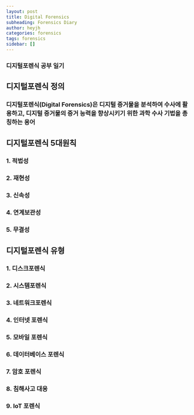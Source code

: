 ```yaml
---
layout: post
title: Digital Forensics 
subheading: Forensics Diary
author: heyjh
categories: forensics
tags: forensics
sidebar: []
---
```


### 디지털포렌식 공부 일기

## 디지털포렌식 정의
### 디지털포렌식(Digital Forensics)은 디지털 증거물을 분석하여 수사에 활용하고, 디지털 증거물의 증거 능력을 향상시키기 위한 과학 수사 기법을 총칭하는 용어


## 디지털포렌식 5대원칙
### 1. 적법성
### 2. 재현성
### 3. 신속성
### 4. 연계보관성
### 5. 무결성


## 디지털포렌식 유형
### 1. 디스크포렌식
### 2. 시스템포렌식
### 3. 네트워크포렌식
### 4. 인터넷 포렌식
### 5. 모바일 포렌식
### 6. 데이터베이스 포렌식
### 7. 암호 포렌식
### 8. 침해사고 대응
### 9. IoT 포렌식
